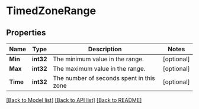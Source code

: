 # TimedZoneRange

## Properties

Name | Type | Description | Notes
------------ | ------------- | ------------- | -------------
**Min** | **int32** | The minimum value in the range. | [optional] 
**Max** | **int32** | The maximum value in the range. | [optional] 
**Time** | **int32** | The number of seconds spent in this zone | [optional] 

[[Back to Model list]](../README.md#documentation-for-models) [[Back to API list]](../README.md#documentation-for-api-endpoints) [[Back to README]](../README.md)


